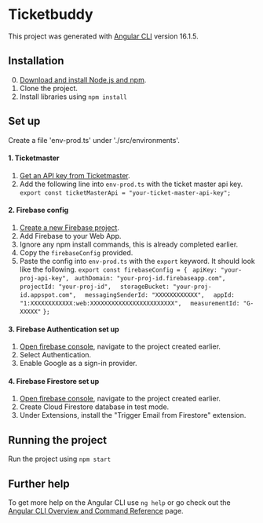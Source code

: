 # Ticketbuddy

This project was generated with [Angular CLI](https://github.com/angular/angular-cli) version 16.1.5.

## Installation
0. [Download and install Node.js and npm](https://docs.npmjs.com/downloading-and-installing-node-js-and-npm "Downloading and installing Node.js and npm").
1. Clone the project.
2. Install libraries using `npm install`

## Set up
Create a file 'env-prod.ts' under './src/environments'.

#### 1. Ticketmaster
1. [Get an API key from Ticketmaster](https://developer.ticketmaster.com/products-and-docs/apis/getting-started/ "The Ticketmaster Developer Portal").
2. Add the following line into `env-prod.ts` with the ticket master api key.
`export const ticketMasterApi = "your-ticket-master-api-key";`

#### 2. Firebase config
1. [Create a new Firebase project](console.firebase.google.com "Firebase console").
2. Add Firebase to your Web App.
3. Ignore any npm install commands, this is already completed earlier.
4. Copy the `firebaseConfig` provided.
5. Paste the config into `env-prod.ts` with the `export` keyword. It should look like the following.
`export const firebaseConfig = {`
` apiKey: "your-proj-api-key",`
` authDomain: "your-proj-id.firebaseapp.com",`
`  projectId: "your-proj-id",`
`  storageBucket: "your-proj-id.appspot.com",`
`  messagingSenderId: "XXXXXXXXXXXX",`
`  appId: "1:XXXXXXXXXXXX:web:XXXXXXXXXXXXXXXXXXXXXXXX",`
`  measurementId: "G-XXXXX"`
`};`

#### 3. Firebase Authentication set up
1. [Open firebase console](console.firebase.google.com "Firebase console"), navigate to the project created earlier.
2. Select Authentication. 
3. Enable Google as a sign-in provider.

#### 4. Firebase Firestore set up
1. [Open firebase console](console.firebase.google.com "Firebase console"), navigate to the project created earlier.
2. Create Cloud Firestore database in test mode.
3. Under Extensions, install the "Trigger Email from Firestore" extension.

## Running the project
Run the project using `npm start`

## Further help

To get more help on the Angular CLI use `ng help` or go check out the [Angular CLI Overview and Command Reference](https://angular.io/cli) page.

